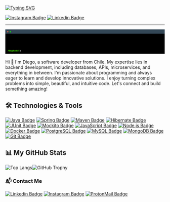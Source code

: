 [![Typing SVG](https://readme-typing-svg.herokuapp.com?font=Fira+Code&size=30&duration=4000&pause=2000&color=FF5733&background=1A1A1A&width=700&height=100&lines=Hi%2C+i'm+Diego;&center=true&vCenter=true&repeat=true)](https://git.io/typing-svg)


[![Instagram Badge](https://img.shields.io/badge/-@d13g0_._._-F44747?style=flat-square&labelColor=F44747&logo=instagram&logoColor=white&link=https://www.instagram.com/d13g0_._._/)](https://www.instagram.com/d13g0_._._/) [![Linkedin Badge](https://img.shields.io/badge/diegoobando-blue?style=flat-square&logo=Linkedin&logoColor=white&link=https://www.linkedin.com/in/diego-obando/)](https://www.linkedin.com/in/diego-obando/)

---

![Welcome GIF](./assets/terminalGif.gif)

Hi 👋 I'm Diego, a software developer from Chile. My expertise lies in backend development, including databases, APIs, microservices, and everything in between. I'm passionate about programming and always eager to learn and develop innovative solutions. I enjoy turning complex problems into simple, beautiful, and intuitive code. Let's connect and build something amazing!

## 🛠️ Technologies & Tools

[![Java Badge](https://img.shields.io/badge/Java-ED8B00?style=flat-square&logo=java&logoColor=white)](https://www.java.com/) 
[![Spring Badge](https://img.shields.io/badge/Spring-6DB33F?style=flat-square&logo=spring&logoColor=white)](https://spring.io/) [![Maven Badge](https://img.shields.io/badge/Maven-C71A36?style=flat-square&logo=apache-maven&logoColor=white)](https://maven.apache.org/) [![Hibernate Badge](https://img.shields.io/badge/Hibernate-59666C?style=flat-square&logo=hibernate&logoColor=white)](https://hibernate.org/) [![JUnit Badge](https://img.shields.io/badge/JUnit-25A162?style=flat-square&logo=junit5&logoColor=white)](https://junit.org/junit5/)
[![Mockito Badge](https://img.shields.io/badge/Mockito-3A79B5?style=flat-square&logo=mockito&logoColor=white)](https://site.mockito.org/)
 [![JavaScript Badge](https://img.shields.io/badge/JavaScript-F7DF1E?style=flat-square&logo=javascript&logoColor=black)](https://developer.mozilla.org/en-US/docs/Web/JavaScript) [![Node.js Badge](https://img.shields.io/badge/Node.js-339933?style=flat-square&logo=node.js&logoColor=white)](https://nodejs.org/) [![Docker Badge](https://img.shields.io/badge/Docker-2496ED?style=flat-square&logo=docker&logoColor=white)](https://www.docker.com/) [![PostgreSQL Badge](https://img.shields.io/badge/PostgreSQL-336791?style=flat-square&logo=postgresql&logoColor=white)](https://www.postgresql.org/) [![MySQL Badge](https://img.shields.io/badge/MySQL-4479A1?style=flat-square&logo=mysql&logoColor=white)](https://www.mysql.com/) [![MongoDB Badge](https://img.shields.io/badge/MongoDB-47A248?style=flat-square&logo=mongodb&logoColor=white)](https://www.mongodb.com/) [![Git Badge](https://img.shields.io/badge/Git-F05032?style=flat-square&logo=git&logoColor=white)](https://git-scm.com/) 


## 📊 My GitHub Stats

![Top Langs](https://github-readme-stats.vercel.app/api/top-langs/?username=Dieg0Code&title_color=fff&icon_color=79ff97&text_color=9f9f9f&bg_color=151515&layout=pie)![GitHub Trophy](https://github-profile-trophy.vercel.app/?username=Dieg0Code&theme=darkhub)





### 📬 Contact Me

[![Linkedin Badge](https://img.shields.io/badge/diegoobando-blue?style=flat-square&logo=Linkedin&logoColor=white&link=https://www.linkedin.com/in/diego-obando/)](https://www.linkedin.com/in/diego-obando/)
[![Instagram Badge](https://img.shields.io/badge/-@d13g0_._._-F44747?style=flat-square&labelColor=F44747&logo=instagram&logoColor=white&link=https://www.instagram.com/d13g0_._._/)](https://www.instagram.com/d13g0_._._/) [![ProtonMail Badge](https://img.shields.io/badge/ProtonMail-8B89CC?style=flat-square&logo=protonmail&logoColor=white&link=mailto:diegoobando20@proton.me)](mailto:diegoobando20@proton.me)
